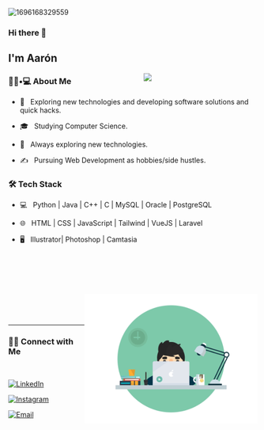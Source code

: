 ![1696168329559](https://github.com/canteroaa/canteroaa/assets/111013326/3849b1bf-eacb-47c6-8aa5-bc09de0bba53)

### Hi there 👋<h2> I'm Aarón</h2>

<img align='right' src="https://media.giphy.com/media/M9gbBd9nbDrOTu1Mqx/giphy.gif" width="230">

<h3> 👨🏻•💻 About Me </h3>



- 🤔 &nbsp; Exploring new technologies and developing software solutions and quick hacks.

- 🎓 &nbsp; Studying Computer Science.

- 🌱 &nbsp; Always exploring new technologies.

- ✍️ &nbsp; Pursuing Web Development as hobbies/side hustles.



<h3>🛠 Tech Stack</h3>



- 💻 &nbsp; Python | Java | C++ | C | MySQL | Oracle | PostgreSQL

- 🌐 &nbsp; HTML | CSS | JavaScript | Tailwind | VueJS | Laravel


- 🖥 &nbsp; Illustrator| Photoshop | Camtasia




<br/><br/>



<br/>

<br/>

<img src="https://github.com/nirala69/nirala69/blob/master/70804f7e25b11f29db904f2fa7b4cd9d.gif" width="350" align='right'>



<br><br>



<hr>



<h3> 🤝🏻 Connect with Me </h3>

<br>



<p align="center">


<a href="https://www.linkedin.com/in/canteroaa/"><img alt="LinkedIn" src="https://img.shields.io/badge/LinkedIn-Aarón%20Ocampo-blue?style=flat-square&logo=linkedin"></a>

<a href="https://www.instagram.com/canteroaa/"><img alt="Instagram" src="https://img.shields.io/badge/Instagram-canteroaa-black?style=flat-square&logo=instagram"></a>

<a href="mailto:ocampocanteroaaron@fpuna.edu.py"><img alt="Email" src="https://img.shields.io/badge/Email-ocampocanteroaaron@fpuna.edu.py-blue?style=flat-square&logo=gmail"></a>

</p>







